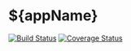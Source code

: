 # ${appName}

[![Build Status](https://travis-ci.org/DSI-Ville-Noumea/${appName}.svg?branch=master)](https://travis-ci.org/DSI-Ville-Noumea/${appName}) [![Coverage Status](https://coveralls.io/repos/github/DSI-Ville-Noumea/${appName}/badge.svg?branch=master)](https://coveralls.io/github/DSI-Ville-Noumea/${appName}?branch=master) 


